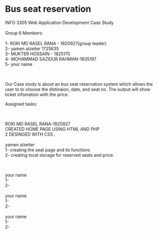 # Bus seat reservation 
INFO 3305 Web Application Development Case Study
<br><br>
Group 6  Members:
<br><br>
1-  ROKI MD RASEL RANA - 1820927(group leader)
<br>
2-  yamen alzeiter 1725635
<br>
3- MUKTER HOSSAIN - 1825175
<br>
4- MOHAMMAD SAZIDUR RAHMAN-1835197
<br>
5- your name

<br><br>
Our Case study is about an bus seat reservation system which allows the user to to choose the distinaion, date, and seat no. The output will show ticket infomation with the price.

Assigned tasks:


<br><br>
ROKI MD RASEL RANA-1820927
<br>
CREATED HOME PAGE USING HTML AND PHP 
<br>
2 DESINGED WITH CSS  . 
<br><br>
yamen alzeiter
<br>
1- creating the seat page and its functions 
<br>
2- creating local storage for reserved seats and price.

<br><br>
your name
<br>
1-
<br>
2- 
<br><br>
your name
<br>
1-
<br>
2- 
<br><br>
your name
<br>
1-
<br>
2- 


